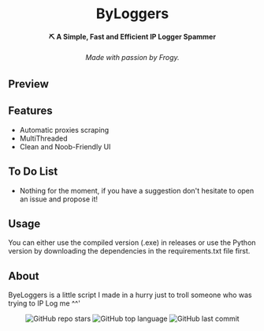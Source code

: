 <h1 align="center">ByLoggers</h1>

<h4 align="center">⛏️ A Simple, Fast and Efficient IP Logger Spammer</h4>
<h6 align="center">Made with passion by Frogy.</a></h6>

## Preview


## Features
- Automatic proxies scraping
- MultiThreaded
- Clean and Noob-Friendly UI

## To Do List
- Nothing for the moment, if you have a suggestion don't hesitate to open an issue and propose it!

## Usage
You can either use the compiled version (.exe) in releases or use the Python version by downloading the dependencies in the requirements.txt file first.

## About
ByeLoggers is a little script I made in a hurry just to troll someone who was trying to IP Log me ^^'

<p align="center">
    <img alt="GitHub repo stars" src="https://img.shields.io/github/stars/TurfuFrogy/EzNick?style=for-the-badge&logo=stylelint&color=gold">
    <img alt="GitHub top language" src="https://img.shields.io/github/languages/top/TurfuFrogy/EzNick?style=for-the-badge&logo=stylelint&color=gold">
    <img alt="GitHub last commit" src="https://img.shields.io/github/last-commit/TurfuFrogy/EzNick?style=for-the-badge&logo=stylelint&color=gold">
</p>
